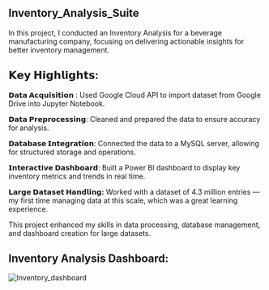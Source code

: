 ## Inventory_Analysis_Suite

In this project, I conducted an Inventory Analysis for a beverage manufacturing company, focusing on delivering actionable insights for better inventory management.

## 𝗞𝗲𝘆 𝗛𝗶𝗴𝗵𝗹𝗶𝗴𝗵𝘁𝘀:


**𝗗𝗮𝘁𝗮 𝗔𝗰𝗾𝘂𝗶𝘀𝗶𝘁𝗶𝗼𝗻** : Used Google Cloud API to import dataset from Google Drive into Jupyter Notebook.


**𝗗𝗮𝘁𝗮 𝗣𝗿𝗲𝗽𝗿𝗼𝗰𝗲𝘀𝘀𝗶𝗻𝗴**: Cleaned and prepared the data to ensure accuracy for analysis.


**𝗗𝗮𝘁𝗮𝗯𝗮𝘀𝗲 𝗜𝗻𝘁𝗲𝗴𝗿𝗮𝘁𝗶𝗼𝗻**: Connected the data to a MySQL server, allowing for structured storage and operations.


**𝗜𝗻𝘁𝗲𝗿𝗮𝗰𝘁𝗶𝘃𝗲 𝗗𝗮𝘀𝗵𝗯𝗼𝗮𝗿𝗱**: Built a Power BI dashboard to display key inventory metrics and trends in real time.


**𝗟𝗮𝗿𝗴𝗲 𝗗𝗮𝘁𝗮𝘀𝗲𝘁 𝗛𝗮𝗻𝗱𝗹𝗶𝗻𝗴:** Worked with a dataset of 4.3 million entries — my first time managing data at this scale, which was a great learning experience.


This project enhanced my skills in data processing, database management, and dashboard creation for large datasets.


## **Inventory Analysis Dashboard:**


![Inventory_dashboard](https://github.com/user-attachments/assets/bddeb35f-5e1c-406a-8792-a348344cd20b)

